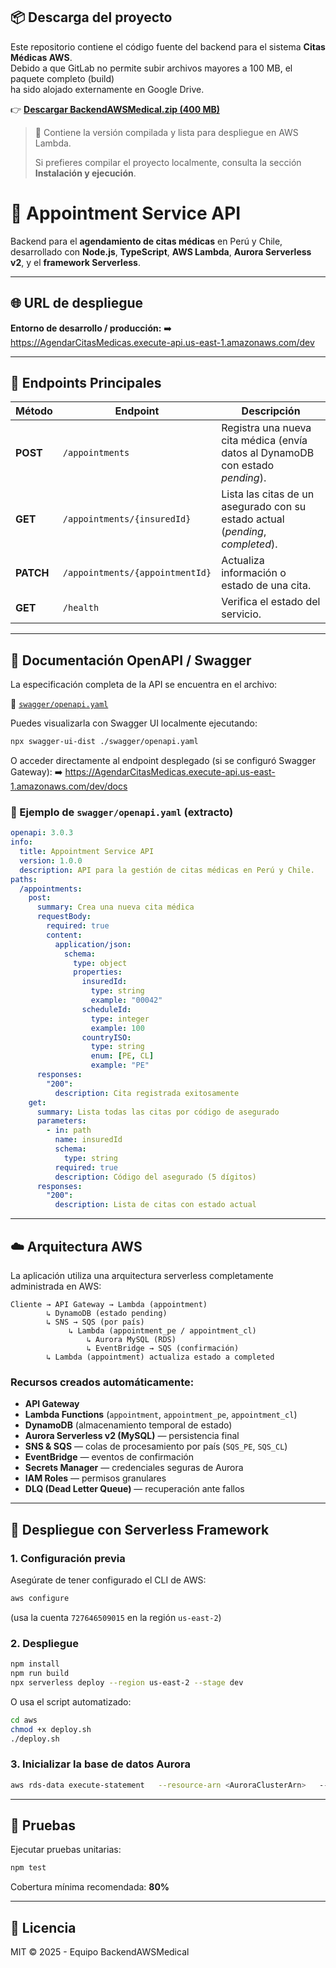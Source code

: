 
## 📦 Descarga del proyecto

Este repositorio contiene el código fuente del backend para el sistema **Citas Médicas AWS**.  
Debido a que GitLab no permite subir archivos mayores a 100 MB, el paquete completo (build)  
ha sido alojado externamente en Google Drive.

👉 **[Descargar BackendAWSMedical.zip (400 MB)](https://drive.google.com/)**

> 💾 Contiene la versión compilada y lista para despliegue en AWS Lambda.
>  
> Si prefieres compilar el proyecto localmente, consulta la sección **Instalación y ejecución**.

# 🏥 Appointment Service API

Backend para el **agendamiento de citas médicas** en Perú y Chile, desarrollado con **Node.js**, **TypeScript**, **AWS Lambda**, **Aurora Serverless v2**, y el **framework Serverless**.

---

## 🌐 URL de despliegue
**Entorno de desarrollo / producción:**
➡️ https://AgendarCitasMedicas.execute-api.us-east-1.amazonaws.com/dev

---

## 🚀 Endpoints Principales

| Método | Endpoint | Descripción |
|---------|-----------|-------------|
| **POST** | `/appointments` | Registra una nueva cita médica (envía datos al DynamoDB con estado *pending*). |
| **GET** | `/appointments/{insuredId}` | Lista las citas de un asegurado con su estado actual (*pending*, *completed*). |
| **PATCH** | `/appointments/{appointmentId}` | Actualiza información o estado de una cita. |
| **GET** | `/health` | Verifica el estado del servicio. |

---

## 🧾 Documentación OpenAPI / Swagger

La especificación completa de la API se encuentra en el archivo:

📄 [`swagger/openapi.yaml`](./swagger/openapi.yaml)

Puedes visualizarla con Swagger UI localmente ejecutando:
```bash
npx swagger-ui-dist ./swagger/openapi.yaml
```

O acceder directamente al endpoint desplegado (si se configuró Swagger Gateway):
➡️ https://AgendarCitasMedicas.execute-api.us-east-1.amazonaws.com/dev/docs

### 📘 Ejemplo de `swagger/openapi.yaml` (extracto)
```yaml
openapi: 3.0.3
info:
  title: Appointment Service API
  version: 1.0.0
  description: API para la gestión de citas médicas en Perú y Chile.
paths:
  /appointments:
    post:
      summary: Crea una nueva cita médica
      requestBody:
        required: true
        content:
          application/json:
            schema:
              type: object
              properties:
                insuredId:
                  type: string
                  example: "00042"
                scheduleId:
                  type: integer
                  example: 100
                countryISO:
                  type: string
                  enum: [PE, CL]
                  example: "PE"
      responses:
        "200":
          description: Cita registrada exitosamente
    get:
      summary: Lista todas las citas por código de asegurado
      parameters:
        - in: path
          name: insuredId
          schema:
            type: string
          required: true
          description: Código del asegurado (5 dígitos)
      responses:
        "200":
          description: Lista de citas con estado actual
```

---

## ☁️ Arquitectura AWS

La aplicación utiliza una arquitectura serverless completamente administrada en AWS:

```
Cliente → API Gateway → Lambda (appointment)
        ↳ DynamoDB (estado pending)
        ↳ SNS → SQS (por país)
             ↳ Lambda (appointment_pe / appointment_cl)
                 ↳ Aurora MySQL (RDS)
                 ↳ EventBridge → SQS (confirmación)
        ↳ Lambda (appointment) actualiza estado a completed
```

### Recursos creados automáticamente:
- **API Gateway**
- **Lambda Functions** (`appointment`, `appointment_pe`, `appointment_cl`)
- **DynamoDB** (almacenamiento temporal de estado)
- **Aurora Serverless v2 (MySQL)** — persistencia final
- **SNS & SQS** — colas de procesamiento por país (`SQS_PE`, `SQS_CL`)
- **EventBridge** — eventos de confirmación
- **Secrets Manager** — credenciales seguras de Aurora
- **IAM Roles** — permisos granulares
- **DLQ (Dead Letter Queue)** — recuperación ante fallos

---

## 🧩 Despliegue con Serverless Framework

### 1. Configuración previa
Asegúrate de tener configurado el CLI de AWS:
```bash
aws configure
```
(usa la cuenta `727646509015` en la región `us-east-2`)

### 2. Despliegue
```bash
npm install
npm run build
npx serverless deploy --region us-east-2 --stage dev
```

O usa el script automatizado:
```bash
cd aws
chmod +x deploy.sh
./deploy.sh
```

### 3. Inicializar la base de datos Aurora
```bash
aws rds-data execute-statement   --resource-arn <AuroraClusterArn>   --secret-arn <AuroraSecretArn>   --database appointmentsdb   --sql file://db/schema.sql
```

---

## 🧪 Pruebas

Ejecutar pruebas unitarias:
```bash
npm test
```

Cobertura mínima recomendada: **80%**

---

## 📜 Licencia
MIT © 2025 - Equipo BackendAWSMedical

